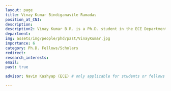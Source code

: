 ```yaml
---
layout: page
title: Vinay Kumar Bindiganavile Ramadas
position_at_CNI: 
description: 
description2: Vinay Kumar B.R. is a Ph.D. student in the ECE Department at the Indian Institute of Science. He is a recipient of the CISCO-IISc PhD research fellowship from 2015-2020. He obtained his B.E.(Hons.) in Electrical Engineering and M.Sc.(Hons.) in Mathematics from BITS-Pilani in 2014. His research interests include distributed computation and communication on networks, percolation and random graphs. His current research includes energy efficient broadcast mechanisms on ad hoc networks. Previously, he has worked on indoor localization algorithms and smart grids during his tenure as a Project Associate in the Department of Electronic Systems Engineering, IISc.
department:
img: assets/img/people/phd/past/VinayKumar.jpg
importance: 6
category: Ph.D. Fellows/Scholars
redirect: 
research_interests: 
email: 
past: true

advisor: Navin Kashyap (ECE) # only applicable for students or fellows

---
```

